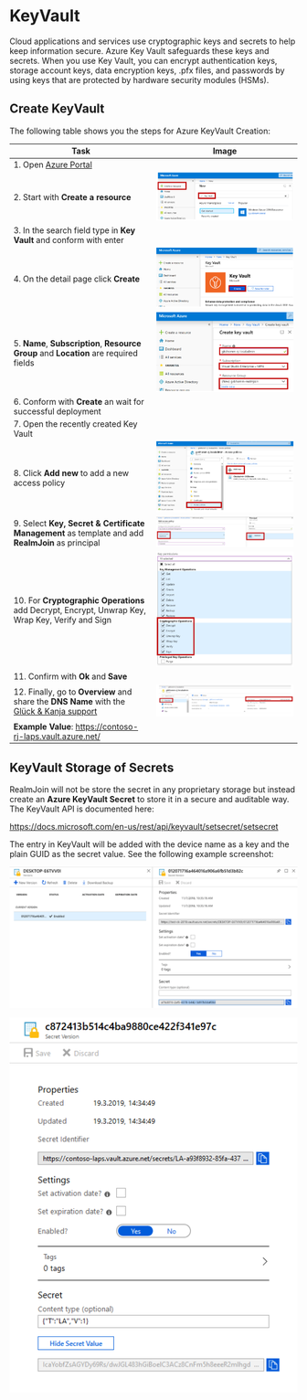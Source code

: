 
# KeyVault

Cloud applications and services use cryptographic keys and secrets to help keep information secure. Azure Key Vault safeguards these keys and secrets. When you use Key Vault, you can encrypt authentication keys, storage account keys, data encryption keys, .pfx files, and passwords by using keys that are protected by hardware security modules (HSMs).

## Create KeyVault

The following table shows you the steps for Azure KeyVault Creation:

| Task | Image |
| ---- | ----- |
| 1. Open [Azure Portal](https://portal.azure.com) | |
| 2. Start with **Create a resource** | [![CreateNewResource](./media/keyvault1.png)](./media/keyvault1.png) |
| 3. In the search field type in **Key Vault** and conform with enter |  |
| 4. On the detail page click **Create** | [![CreateKeyVault](./media/keyvault2.png)](./media/keyvault2.png) |
| 5. **Name**, **Subscription**, **Resource Group** and **Location** are required fields | [![RequiredFields](./media/keyvault3.png)](./media/keyvault3.png) |
| 6. Conform with **Create** an wait for successful deployment | |
| 7. Open the recently created Key Vault | |
| 8. Click **Add new** to add a new access policy | [![AddNew](./media/keyvault4.png)](./media/keyvault4.png) |
| 9. Select **Key, Secret & Certificate Management** as template and add **RealmJoin** as principal | [![Key,Secret & Certificate](./media/keyvault5.png)](./media/keyvault5.png) |
| 10. For **Cryptographic Operations** add Decrypt, Encrypt, Unwrap Key, Wrap Key, Verify and Sign | [![Cryptographic Operations](./media/keyvault6.png)](./media/keyvault6.png) |
| 11. Confirm with **Ok** and **Save** | |
| 12. Finally, go to **Overview** and share the **DNS Name** with the [Glück & Kanja support](product.support@glueckkanja.com)  | [![DNS Name](./media/keyvault7.png)](./media/keyvault7.png) |
| **Example Value**: https://contoso-rj-laps.vault.azure.net/ | |

## KeyVault Storage of Secrets

RealmJoin will not be store the secret in any proprietary storage but instead create an **Azure KeyVault Secret** to store it in a secure and auditable way. The KeyVault API is documented here:

https://docs.microsoft.com/en-us/rest/api/keyvault/setsecret/setsecret

The entry in KeyVault will be added with the device name as a key and the plain GUID as the secret value. See the following example screenshot:

[![CreateKeyVault](./media/keyvault8.png)](./media/keyvault8.png)

[![KeyVaultStorageofSecrets](./media/keyvault9.png)](./media/keyvault9.png)